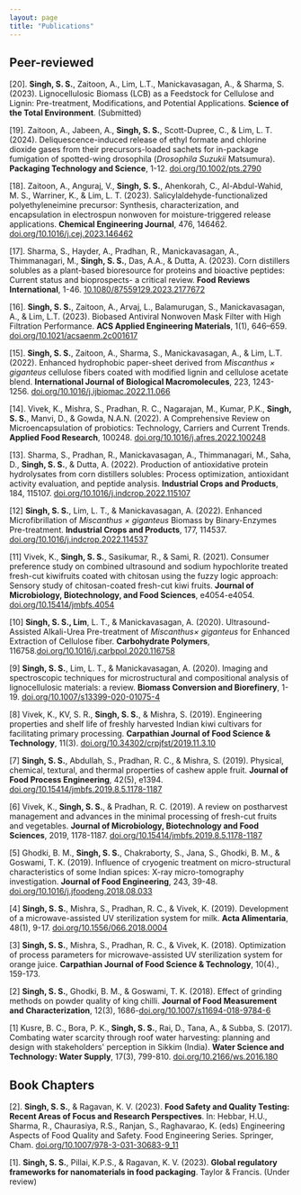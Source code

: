```yaml
---
layout: page
title: "Publications"
---
```


## Peer-reviewed
[20].	**Singh, S. S.**, Zaitoon, A., Lim, L.T., Manickavasagan, A., & Sharma, S. (2023). Lignocellulosic Biomass (LCB) as a Feedstock for Cellulose and Lignin:  Pre-treatment, Modifications, and Potential Applications. **Science of the Total Environment**. (Submitted)

[19].	Zaitoon, A., Jabeen, A., **Singh, S. S.**, Scott-Dupree, C., & Lim, L. T. (2024). Deliquescence-induced release of ethyl formate and chlorine dioxide gases from their precursors-loaded sachets for in-package fumigation of spotted-wing drosophila (_Drosophila Suzukii_ Matsumura). **Packaging Technology and Science**, 1-12. [doi.org/10.1002/pts.2790](https://doi.org/10.1002/pts.2790) 

[18].	Zaitoon, A., Anguraj, V., **Singh, S. S.**, Ahenkorah, C., Al-Abdul-Wahid, M. S., Warriner, K., & Lim, L. T. (2023). Salicylaldehyde-functionalized polyethyleneimine precursor: Synthesis, characterization, and encapsulation in electrospun nonwoven for moisture-triggered release applications. **Chemical Engineering Journal**, 476, 146462. [doi.org/10.1016/j.cej.2023.146462]( https://doi.org/10.1016/j.cej.2023.146462)

[17].	Sharma, S., Hayder, A., Pradhan, R., Manickavasagan, A., Thimmanagari, M., **Singh, S. S.**, Das, A.A., & Dutta, A. (2023). Corn distillers solubles as a plant-based bioresource for proteins and bioactive peptides: Current status and bioprospects- a critical review. **Food Reviews International**, 1-46. [10.1080/87559129.2023.2177672](https://10.1080/87559129.2023.2177672)

[16].	**Singh, S. S.**, Zaitoon, A., Arvaj, L., Balamurugan, S., Manickavasagan, A., & Lim, L.T. (2023). Biobased Antiviral Nonwoven Mask Filter with High Filtration Performance. **ACS Applied Engineering Materials**, 1(1), 646–659. [doi.org/10.1021/acsaenm.2c001617](https://doi.org/10.1021/acsaenm.2c00161)

[15].	**Singh, S. S.**, Zaitoon, A., Sharma, S., Manickavasagan, A., & Lim, L.T. (2022). Enhanced hydrophobic paper-sheet derived from _Miscanthus × giganteus_ cellulose fibers coated with modified lignin and cellulose acetate blend. **International Journal of Biological Macromolecules**, 223, 1243-1256. [doi.org/10.1016/j.ijbiomac.2022.11.066](https://doi.org/10.1016/j.ijbiomac.2022.11.066)

[14].	Vivek, K., Mishra, S., Pradhan, R. C., Nagarajan, M., Kumar, P.K., **Singh, S. S.**, Manvi, D., & Gowda, N.A.N. (2022). A Comprehensive Review on Microencapsulation of probiotics: Technology, Carriers and Current Trends. **Applied Food Research**, 100248. [doi.org/10.1016/j.afres.2022.100248](https://doi.org/10.1016/j.afres.2022.100248)

[13].	Sharma, S., Pradhan, R., Manickavasagan, A., Thimmanagari, M., Saha, D., **Singh, S. S.**, & Dutta, A. (2022). Production of antioxidative protein hydrolysates from corn distillers solubles: Process optimization, antioxidant activity evaluation, and peptide analysis. **Industrial Crops and Products**, 184, 115107. [doi.org/10.1016/j.indcrop.2022.115107](https://doi.org/10.1016/j.indcrop.2022.115107)

[12] **Singh, S. S.**, Lim, L. T., & Manickavasagan, A. (2022). Enhanced Microfibrillation of _Miscanthus × giganteus_ Biomass by Binary-Enzymes Pre-treatment. **Industrial Crops and Products**, 177, 114537. [doi.org/10.1016/j.indcrop.2022.114537](https://doi.org/10.1016/j.indcrop.2022.114537)

[11] Vivek, K., **Singh, S. S.**, Sasikumar, R., & Sami, R. (2021). Consumer preference study on combined ultrasound and sodium hypochlorite treated fresh-cut kiwifruits coated with chitosan using the fuzzy logic approach: Sensory study of chitosan-coated fresh-cut kiwi fruits. **Journal of Microbiology, Biotechnology, and Food Sciences**, e4054-e4054. [doi.org/10.15414/jmbfs.4054](https://doi.org/10.15414/jmbfs.4054)

[10] **Singh, S. S., Lim**, L. T., & Manickavasagan, A. (2020). Ultrasound-Assisted Alkali-Urea Pre-treatment of _Miscanthus× giganteus_ for Enhanced Extraction of Cellulose fiber. **Carbohydrate Polymers**, 116758.[doi.org/10.1016/j.carbpol.2020.116758](https://doi.org/10.1016/j.carbpol.2020.116758)

[9] **Singh, S. S.**, Lim, L. T., & Manickavasagan, A. (2020). Imaging and spectroscopic techniques for microstructural and compositional analysis of lignocellulosic materials: a review. **Biomass Conversion and Biorefinery**, 1-19. [doi.org/10.1007/s13399-020-01075-4](https://doi.org/10.1007/s13399-020-01075-4)

[8] Vivek, K., KV, S. R., **Singh, S. S.**, & Mishra, S. (2019). Engineering properties and shelf life of freshly harvested Indian kiwi cultivars for facilitating primary processing. **Carpathian Journal of Food Science & Technology**, 11(3). [doi.org/10.34302/crpjfst/2019.11.3.10](https://doi.org/10.34302/crpjfst/2019.11.3.10)

[7] **Singh, S. S.**, Abdullah, S., Pradhan, R. C., & Mishra, S. (2019). Physical, chemical, textural, and thermal properties of cashew apple fruit. **Journal of Food Process Engineering**, 42(5), e1394. [doi.org/10.15414/jmbfs.2019.8.5.1178-1187](https://doi.org/10.15414/jmbfs.2019.8.5.1178-1187)

[6] Vivek, K., **Singh, S. S.**, & Pradhan, R. C. (2019). A review on postharvest management and advances in the minimal processing of fresh-cut fruits and vegetables. **Journal of Microbiology, Biotechnology and Food Sciences**, 2019, 1178-1187. [doi.org/10.15414/jmbfs.2019.8.5.1178-1187](https://doi.org/10.15414/jmbfs.2019.8.5.1178-1187)

[5]	Ghodki, B. M., **Singh, S. S.**, Chakraborty, S., Jana, S., Ghodki, B. M., & Goswami, T. K. (2019). Influence of cryogenic treatment on micro-structural characteristics of some Indian spices: X-ray micro-tomography investigation. **Journal of Food Engineering**, 243, 39-48. [doi.org/10.1016/j.jfoodeng.2018.08.033](https://doi.org/10.1016/j.jfoodeng.2018.08.033)

[4]	**Singh, S. S.**, Mishra, S., Pradhan, R. C., & Vivek, K. (2019). Development of a microwave-assisted UV sterilization system for milk. **Acta Alimentaria**, 48(1), 9-17. [doi.org/10.1556/066.2018.0004](https://doi.org/10.1556/066.2018.0004)

[3] **Singh, S. S.**, Mishra, S., Pradhan, R. C., & Vivek, K. (2018). Optimization of process parameters for microwave-assisted UV sterilization system for orange juice. **Carpathian Journal of Food Science & Technology**, 10(4)., 159-173.

[2] **Singh, S. S.**, Ghodki, B. M., & Goswami, T. K. (2018). Effect of grinding methods on powder quality of king chilli. **Journal of Food Measurement and Characterization**, 12(3), 1686-[doi.org/10.1007/s11694-018-9784-6](1694.https://doi.org/10.1007/s11694-018-9784-6)

[1]	Kusre, B. C., Bora, P. K., **Singh, S. S.**, Rai, D., Tana, A., & Subba, S. (2017). Combating water scarcity through roof water harvesting: planning and design with stakeholders' perception in Sikkim (India). **Water Science and Technology: Water Supply**, 17(3), 799-810. [doi.org/10.2166/ws.2016.180](https://doi.org/10.2166/ws.2016.180)

## Book Chapters

[2].	**Singh, S. S.**, & Ragavan, K. V. (2023). **Food Safety and Quality Testing: Recent Areas of Focus and Research Perspectives**. In: Hebbar, H.U., Sharma, R., Chaurasiya, R.S., Ranjan, S., Raghavarao, K. (eds) Engineering Aspects of Food Quality and Safety. Food Engineering Series. Springer, Cham. [doi.org/10.1007/978-3-031-30683-9_11](https://doi.org/10.1007/978-3-031-30683-9_11)

[1].	**Singh, S. S.**, Pillai, K.P.S., & Ragavan, K. V. (2023). **Global regulatory frameworks for nanomaterials in food packaging**. Taylor & Francis. (Under review)

